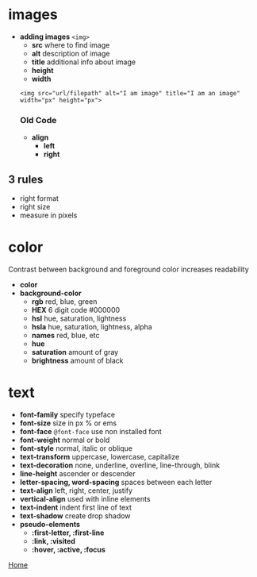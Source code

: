# images
  - **adding images** `<img>`
    - **src** where to find image
    - **alt** description of image
    - **title** additional info about image
    - **height**
    - **width** 
    ```
    <img src="url/filepath" alt="I am image" title="I am an image" width="px" height="px">
    ```
    ### Old Code
    - **align** 
      - **left**
      - **right**
  ## 3 rules
 - right format
 - right size
 - measure in pixels

 # color
 Contrast between background and foreground color increases readability
  - **color** 
  - **background-color**
    - **rgb** red, blue, green
    - **HEX** 6 digit code #000000
    - **hsl** hue, saturation, lightness
    - **hsla** hue, saturation, lightness, alpha
    - **names** red, blue, etc
    - **hue**
    - **saturation** amount of gray
    - **brightness** amount of black
  
  # text
  - **font-family** specify typeface
  - **font-size** size in px % or ems
  -  **font-face** `@font-face` use non installed font
  - **font-weight** normal or bold
  - **font-style** normal, italic or oblique
  - **text-transform** uppercase, lowercase, capitalize
  - **text-decoration** none, underline, overline, line-through, blink
  - **line-height** ascender or descender
  - **letter-spacing, word-spacing** spaces between each letter
  - **text-align** left, right, center, justify
  - **vertical-align** used with inline elements
  - **text-indent** indent first line of text
  - **text-shadow** create drop shadow
  - **pseudo-elements**
    - **:first-letter, :first-line**
    - **:link, :visited**
    - **:hover, :active, :focus**

[Home](README.md)